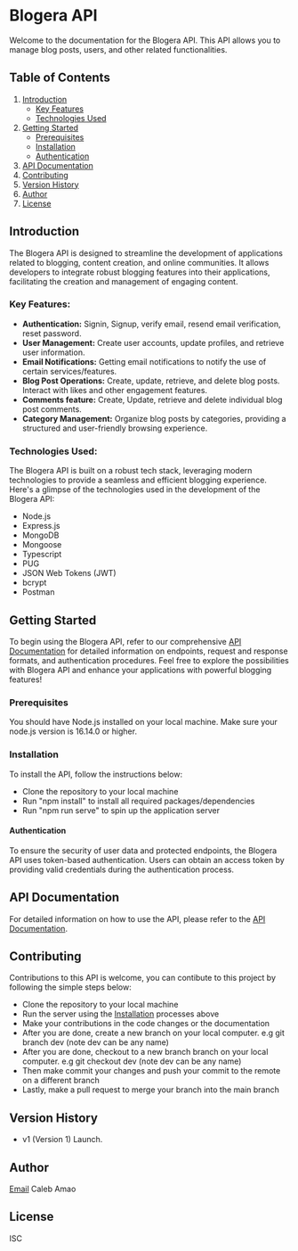 # Blogera API

Welcome to the documentation for the Blogera API. This API allows you to manage blog posts, users, and other related functionalities.

## Table of Contents

1. [Introduction](#introduction)
   - [Key Features](#key-features)
   - [Technologies Used](#key-features)
2. [Getting Started](#getting-started)
   - [Prerequisites](#prerequisites)
   - [Installation](#installation)
   - [Authentication](#authentication)
3. [API Documentation](#api-documentation)
4. [Contributing](#contributing)
5. [Version History](#version-history)
6. [Author](#author)
7. [License](#license)

## Introduction

The Blogera API is designed to streamline the development of applications related to blogging, content creation, and online communities. It allows developers to integrate robust blogging features into their applications, facilitating the creation and management of engaging content.

### Key Features:

- **Authentication:** Signin, Signup, verify email, resend email verification, reset password.
- **User Management:** Create user accounts, update profiles, and retrieve user information.
- **Email Notifications:** Getting email notifications to notify the use of certain services/features.
- **Blog Post Operations:** Create, update, retrieve, and delete blog posts. Interact with likes and other engagement features.
- **Comments feature:** Create, Update, retrieve and delete individual blog post comments.
- **Category Management:** Organize blog posts by categories, providing a structured and user-friendly browsing experience.

### Technologies Used:

The Blogera API is built on a robust tech stack, leveraging modern technologies to provide a seamless and efficient blogging experience. Here's a glimpse of the technologies used in the development of the Blogera API:

- Node.js
- Express.js
- MongoDB
- Mongoose
- Typescript
- PUG
- JSON Web Tokens (JWT)
- bcrypt
- Postman

## Getting Started

To begin using the Blogera API, refer to our comprehensive [API Documentation](https://documenter.getpostman.com/view/12146558/2s9YysCM8w) for detailed information on endpoints, request and response formats, and authentication procedures.
Feel free to explore the possibilities with Blogera API and enhance your applications with powerful blogging features!

### Prerequisites

You should have Node.js installed on your local machine.
Make sure your node.js version is 16.14.0 or higher.

### Installation

To install the API, follow the instructions below:

- Clone the repository to your local machine
- Run "npm install" to install all required packages/dependencies
- Run "npm run serve" to spin up the application server

#### Authentication

To ensure the security of user data and protected endpoints, the Blogera API uses token-based authentication. Users can obtain an access token by providing valid credentials during the authentication process.

## API Documentation

For detailed information on how to use the API, please refer to the [API Documentation](https://documenter.getpostman.com/view/12146558/2s9YysCM8w).

## Contributing

Contributions to this API is welcome, you can contibute to this project by following the simple steps below:

- Clone the repository to your local machine
- Run the server using the [Installation](#installation) processes above
- Make your contributions in the code changes or the documentation
- After you are done, create a new branch on your local computer. e.g git branch dev (note dev can be any name)
- After you are done, checkout to a new branch branch on your local computer. e.g git checkout dev (note dev can be any name)
- Then make commit your changes and push your commit to the remote on a different branch
- Lastly, make a pull request to merge your branch into the main branch

## Version History

- v1 (Version 1) Launch.

## Author

[Email](mailto:olajiire2@gmail.com "Hello Caleb")
Caleb Amao

## License

ISC
